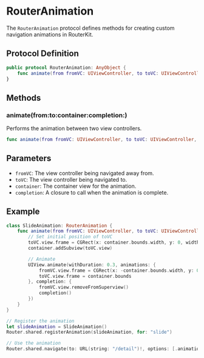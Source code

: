 # RouterAnimation

The `RouterAnimation` protocol defines methods for creating custom navigation animations in RouterKit.

## Protocol Definition

```swift
public protocol RouterAnimation: AnyObject {
    func animate(from fromVC: UIViewController, to toVC: UIViewController, container: UIView, completion: @escaping () -> Void)
}
```

## Methods

### animate(from:to:container:completion:)

Performs the animation between two view controllers.

```swift
func animate(from fromVC: UIViewController, to toVC: UIViewController, container: UIView, completion: @escaping () -> Void)
```

## Parameters

- `fromVC`: The view controller being navigated away from.
- `toVC`: The view controller being navigated to.
- `container`: The container view for the animation.
- `completion`: A closure to call when the animation is complete.

## Example

```swift
class SlideAnimation: RouterAnimation {
    func animate(from fromVC: UIViewController, to toVC: UIViewController, container: UIView, completion: @escaping () -> Void) {
        // Set initial position of toVC
        toVC.view.frame = CGRect(x: container.bounds.width, y: 0, width: container.bounds.width, height: container.bounds.height)
        container.addSubview(toVC.view)

        // Animate
        UIView.animate(withDuration: 0.3, animations: {
            fromVC.view.frame = CGRect(x: -container.bounds.width, y: 0, width: container.bounds.width, height: container.bounds.height)
            toVC.view.frame = container.bounds
        }, completion: {
            fromVC.view.removeFromSuperview()
            completion()
        })
    }
}

// Register the animation
let slideAnimation = SlideAnimation()
Router.shared.registerAnimation(slideAnimation, for: "slide")

// Use the animation
Router.shared.navigate(to: URL(string: "/detail")!, options: [.animation("slide")])
```